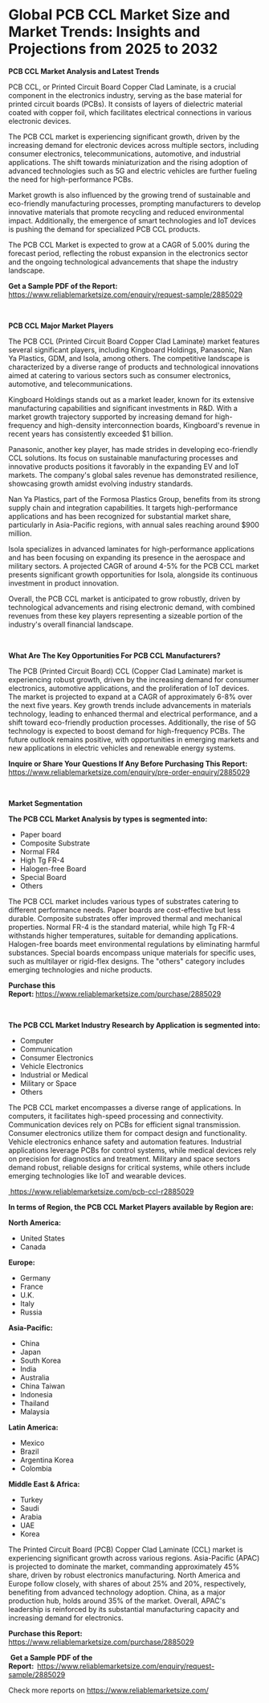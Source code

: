 <p><h1>Global PCB CCL Market Size and Market Trends: Insights and Projections from 2025 to 2032</h1></p><p><strong>PCB CCL Market Analysis and Latest Trends</strong></p>
<p><p>PCB CCL, or Printed Circuit Board Copper Clad Laminate, is a crucial component in the electronics industry, serving as the base material for printed circuit boards (PCBs). It consists of layers of dielectric material coated with copper foil, which facilitates electrical connections in various electronic devices. </p><p>The PCB CCL market is experiencing significant growth, driven by the increasing demand for electronic devices across multiple sectors, including consumer electronics, telecommunications, automotive, and industrial applications. The shift towards miniaturization and the rising adoption of advanced technologies such as 5G and electric vehicles are further fueling the need for high-performance PCBs.</p><p>Market growth is also influenced by the growing trend of sustainable and eco-friendly manufacturing processes, prompting manufacturers to develop innovative materials that promote recycling and reduced environmental impact. Additionally, the emergence of smart technologies and IoT devices is pushing the demand for specialized PCB CCL products.</p><p>The PCB CCL Market is expected to grow at a CAGR of 5.00% during the forecast period, reflecting the robust expansion in the electronics sector and the ongoing technological advancements that shape the industry landscape.</p></p>
<p><strong>Get a Sample PDF of the Report:&nbsp;</strong> <a href="https://www.reliablemarketsize.com/enquiry/request-sample/2885029?utm_campaign=2749&utm_medium=2&utm_source=Github&utm_content=ia&utm_term=13032025&utm_id=pcb-ccl">https://www.reliablemarketsize.com/enquiry/request-sample/2885029</a></p>
<p>&nbsp;</p>
<p><strong>PCB CCL Major Market Players</strong></p>
<p><p>The PCB CCL (Printed Circuit Board Copper Clad Laminate) market features several significant players, including Kingboard Holdings, Panasonic, Nan Ya Plastics, GDM, and Isola, among others. The competitive landscape is characterized by a diverse range of products and technological innovations aimed at catering to various sectors such as consumer electronics, automotive, and telecommunications.</p><p>Kingboard Holdings stands out as a market leader, known for its extensive manufacturing capabilities and significant investments in R&D. With a market growth trajectory supported by increasing demand for high-frequency and high-density interconnection boards, Kingboard's revenue in recent years has consistently exceeded $1 billion.</p><p>Panasonic, another key player, has made strides in developing eco-friendly CCL solutions. Its focus on sustainable manufacturing processes and innovative products positions it favorably in the expanding EV and IoT markets. The company's global sales revenue has demonstrated resilience, showcasing growth amidst evolving industry standards.</p><p>Nan Ya Plastics, part of the Formosa Plastics Group, benefits from its strong supply chain and integration capabilities. It targets high-performance applications and has been recognized for substantial market share, particularly in Asia-Pacific regions, with annual sales reaching around $900 million.</p><p>Isola specializes in advanced laminates for high-performance applications and has been focusing on expanding its presence in the aerospace and military sectors. A projected CAGR of around 4-5% for the PCB CCL market presents significant growth opportunities for Isola, alongside its continuous investment in product innovation.</p><p>Overall, the PCB CCL market is anticipated to grow robustly, driven by technological advancements and rising electronic demand, with combined revenues from these key players representing a sizeable portion of the industry's overall financial landscape.</p></p>
<p>&nbsp;</p>
<p><strong>What Are The Key Opportunities For PCB CCL Manufacturers?</strong></p>
<p><p>The PCB (Printed Circuit Board) CCL (Copper Clad Laminate) market is experiencing robust growth, driven by the increasing demand for consumer electronics, automotive applications, and the proliferation of IoT devices. The market is projected to expand at a CAGR of approximately 6-8% over the next five years. Key growth trends include advancements in materials technology, leading to enhanced thermal and electrical performance, and a shift toward eco-friendly production processes. Additionally, the rise of 5G technology is expected to boost demand for high-frequency PCBs. The future outlook remains positive, with opportunities in emerging markets and new applications in electric vehicles and renewable energy systems.</p></p>
<p><strong>Inquire or Share Your Questions If Any Before Purchasing This Report:</strong> <a href="https://www.reliablemarketsize.com/enquiry/pre-order-enquiry/2885029?utm_campaign=2749&utm_medium=2&utm_source=Github&utm_content=ia&utm_term=13032025&utm_id=pcb-ccl">https://www.reliablemarketsize.com/enquiry/pre-order-enquiry/2885029</a></p>
<p>&nbsp;</p>
<p><strong>Market Segmentation</strong></p>
<p><strong>The PCB CCL Market Analysis by types is segmented into:</strong></p>
<p><ul><li>Paper board</li><li>Composite Substrate</li><li>Normal FR4</li><li>High Tg FR-4</li><li>Halogen-free Board</li><li>Special Board</li><li>Others</li></ul></p>
<p><p>The PCB CCL market includes various types of substrates catering to different performance needs. Paper boards are cost-effective but less durable. Composite substrates offer improved thermal and mechanical properties. Normal FR-4 is the standard material, while high Tg FR-4 withstands higher temperatures, suitable for demanding applications. Halogen-free boards meet environmental regulations by eliminating harmful substances. Special boards encompass unique materials for specific uses, such as multilayer or rigid-flex designs. The "others" category includes emerging technologies and niche products.</p></p>
<p><strong>Purchase this Report:&nbsp;</strong><a href="https://www.reliablemarketsize.com/purchase/2885029?utm_campaign=2749&utm_medium=2&utm_source=Github&utm_content=ia&utm_term=13032025&utm_id=pcb-ccl">https://www.reliablemarketsize.com/purchase/2885029</a></p>
<p>&nbsp;</p>
<p><strong>The PCB CCL Market Industry Research by Application is segmented into:</strong></p>
<p><ul><li>Computer</li><li>Communication</li><li>Consumer Electronics</li><li>Vehicle Electronics</li><li>Industrial or Medical</li><li>Military or Space</li><li>Others</li></ul></p>
<p><p>The PCB CCL market encompasses a diverse range of applications. In computers, it facilitates high-speed processing and connectivity. Communication devices rely on PCBs for efficient signal transmission. Consumer electronics utilize them for compact design and functionality. Vehicle electronics enhance safety and automation features. Industrial applications leverage PCBs for control systems, while medical devices rely on precision for diagnostics and treatment. Military and space sectors demand robust, reliable designs for critical systems, while others include emerging technologies like IoT and wearable devices.</p></p>
<p><a href="https://www.reliablemarketsize.com/pcb-ccl-r2885029?utm_campaign=2749&utm_medium=2&utm_source=Github&utm_content=ia&utm_term=13032025&utm_id=pcb-ccl">&nbsp;https://www.reliablemarketsize.com/pcb-ccl-r2885029</a></p>
<p><strong>In terms of Region, the PCB CCL Market Players available by Region are:</strong></p>
<p>
    <p> <strong> North America: </strong>
        <ul>
            <li>United States</li>
            <li>Canada</li>
        </ul>
        </p> 
    <p> <strong> Europe: </strong>
        <ul>
            <li>Germany</li>
            <li>France</li>
            <li>U.K.</li>
            <li>Italy</li>
            <li>Russia</li>
        </ul>
        </p> 
    <p> <strong> Asia-Pacific: </strong>
        <ul>
            <li>China</li>
            <li>Japan</li>
            <li>South Korea</li>
            <li>India</li>
            <li>Australia</li>
            <li>China Taiwan</li>
            <li>Indonesia</li>
            <li>Thailand</li>
            <li>Malaysia</li>
        </ul>
        </p> 
    <p> <strong> Latin America: </strong>
        <ul>
            <li>Mexico</li>
            <li>Brazil</li>
            <li>Argentina Korea</li>
            <li>Colombia</li>
        </ul>
        </p> 
    <p> <strong> Middle East & Africa: </strong>
        <ul>
            <li>Turkey</li>
            <li>Saudi</li>
            <li>Arabia</li>
            <li>UAE</li>
            <li>Korea</li>
        </ul>
    </p>
    </p>
<p><p>The Printed Circuit Board (PCB) Copper Clad Laminate (CCL) market is experiencing significant growth across various regions. Asia-Pacific (APAC) is projected to dominate the market, commanding approximately 45% share, driven by robust electronics manufacturing. North America and Europe follow closely, with shares of about 25% and 20%, respectively, benefiting from advanced technology adoption. China, as a major production hub, holds around 35% of the market. Overall, APAC's leadership is reinforced by its substantial manufacturing capacity and increasing demand for electronics.</p></p>
<p><strong>Purchase this Report: </strong><a href="https://www.reliablemarketsize.com/purchase/2885029?utm_campaign=2749&utm_medium=2&utm_source=Github&utm_content=ia&utm_term=13032025&utm_id=pcb-ccl">https://www.reliablemarketsize.com/purchase/2885029</a></p>
<p>&nbsp;<strong>Get a Sample PDF of the Report:&nbsp;&nbsp;</strong><a href="https://www.reliablemarketsize.com/enquiry/request-sample/2885029?utm_campaign=2749&utm_medium=2&utm_source=Github&utm_content=ia&utm_term=13032025&utm_id=pcb-ccl">https://www.reliablemarketsize.com/enquiry/request-sample/2885029</a></p>
<p><strong></strong></p>
<p>Check more reports on <a href="https://www.reliablemarketsize.com/?utm_campaign=2749&utm_medium=2&utm_source=Github&utm_content=ia&utm_term=13032025&utm_id=pcb-ccl">https://www.reliablemarketsize.com/</a></p>